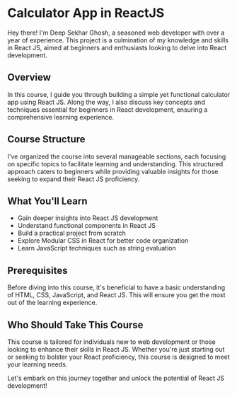 # Calculator App in ReactJS

Hey there! I'm Deep Sekhar Ghosh, a seasoned web developer with over a year of experience. This project is a culmination of my knowledge and skills in React JS, aimed at beginners and enthusiasts looking to delve into React development.

## Overview
In this course, I guide you through building a simple yet functional calculator app using React JS. Along the way, I also discuss key concepts and techniques essential for beginners in React development, ensuring a comprehensive learning experience.

## Course Structure
I've organized the course into several manageable sections, each focusing on specific topics to facilitate learning and understanding. This structured approach caters to beginners while providing valuable insights for those seeking to expand their React JS proficiency.

## What You'll Learn
- Gain deeper insights into React JS development
- Understand functional components in React JS
- Build a practical project from scratch
- Explore Modular CSS in React for better code organization
- Learn JavaScript techniques such as string evaluation

## Prerequisites
Before diving into this course, it's beneficial to have a basic understanding of HTML, CSS, JavaScript, and React JS. This will ensure you get the most out of the learning experience.

## Who Should Take This Course
This course is tailored for individuals new to web development or those looking to enhance their skills in React JS. Whether you're just starting out or seeking to bolster your React proficiency, this course is designed to meet your learning needs.

Let's embark on this journey together and unlock the potential of React JS development!

